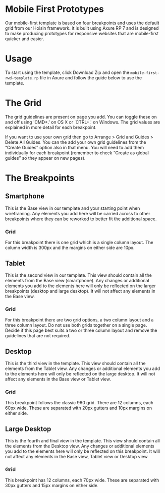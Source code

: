 # Mobile First Prototypes

Our mobile-first template is based on four breakpoints and uses the default grid from our Hoisin framework. It is built using Axure RP 7 and is designed to make producing prototypes for responsive websites that are mobile-first quicker and easier.

# Usage

To start using the template, click Download Zip and open the `mobile-first-rwd-template.rp` file in Axure and follow the guide below to use the template.  

# The Grid

The grid guidelines are present on page you add. You can toggle these on and off using 'CMD+.' on OS X or 'CTRL+.' on Windows. The grid values are explained in more detail for each breakpoint.

If you want to use your own grid then go to Arrange > Grid and Guides > Delete All Guides. You can the add your own grid guidelines from the “Create Guides” option also in that menu. You will need to add them individually for each breakpoint (remember to check “Create as global guides” so they appear on new pages). 

# The Breakpoints

## Smartphone

This is the Base view in our template and your starting point when wireframing. Any elements you add here will be carried across to other breakpoints where they can be reworked to better fit the additional space. 

### Grid
For this breakpoint there is one grid which is a single column layout. The column width is 300px and the margins on either side are 10px. 


## Tablet

This is the second view in our template. This view should contain all the elements from the Base view (smartphone). Any changes or additional elements you add to the elements here will only be reflected on the larger breakpoints (desktop and large desktop). It will not affect any elements in the Base view. 

### Grid
For this breakpoint there are two grid options, a two column layout and a three column layout. Do not use both grids together on a single page. Decide if this page best suits a two or three column layout and remove the guidelines that are not required. 


## Desktop

This is the third view in the template. This view should contain all the elements from the Tablet view. Any changes or additional elements you add to the elements here will only be reflected on the large desktop. It will not affect any elements in the Base view or Tablet view. 

### Grid
This breakpoint follows the classic 960 grid. There are 12 columns, each 60px wide. These are separated with 20px gutters and 10px margins on either side.


## Large Desktop

This is the fourth and final view in the template. This view should contain all the elements from the Desktop view. Any changes or additional elements you add to the elements here will only be reflected on this breakpoint. It will not affect any elements in the Base view, Tablet view or Desktop view.

### Grid
This breakpoint has 12 columns, each 70px wide. These are separated with 30px gutters and 15px margins on either side.  